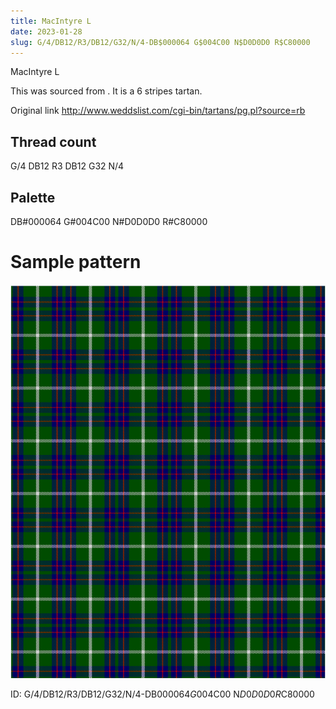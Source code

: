 ```yaml
---
title: MacIntyre L
date: 2023-01-28
slug: G/4/DB12/R3/DB12/G32/N/4-DB$000064 G$004C00 N$D0D0D0 R$C80000
---
```

MacIntyre L

This was sourced from <no value>.  It is a 6 stripes tartan.

Original link http://www.weddslist.com/cgi-bin/tartans/pg.pl?source=rb

## Thread count
G/4 DB12 R3 DB12 G32 N/4

## Palette
DB#000064 G#004C00 N#D0D0D0 R#C80000

# Sample pattern

![Tartan detail](tartan.png "G/4 DB12 R3 DB12 G32 N/4 tartan")

ID: G/4/DB12/R3/DB12/G32/N/4-DB$000064 G$004C00 N$D0D0D0 R$C80000